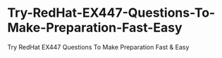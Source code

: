 # Try-RedHat-EX447-Questions-To-Make-Preparation-Fast-Easy
Try RedHat EX447 Questions To Make Preparation Fast &amp; Easy
